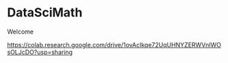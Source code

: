 # DataSciMath
Welcome

https://colab.research.google.com/drive/1ovAcIkqe72UqUHNYZERWVnlWOsOLJcDO?usp=sharing
